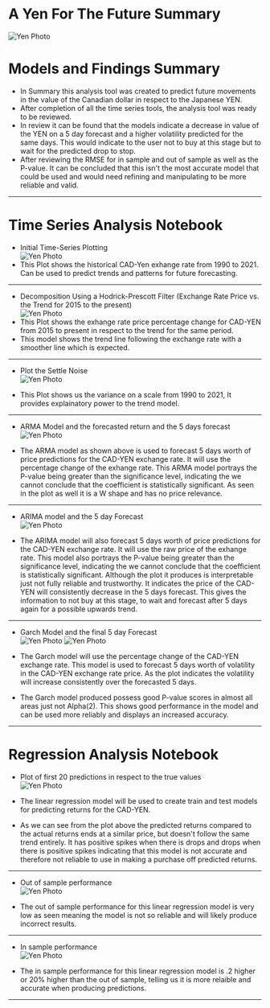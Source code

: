 # A Yen For The Future Summary

![Yen Photo](Images/unit-10-readme-photo.png)

# Models and Findings Summary 
* In Summary this analysis tool was created to predict future movements in the value of the Canadian dollar in respect to the Japanese YEN. 
* After completion of all the time series tools, the analysis tool was ready to be reviewed. 
* In review it can be found that the models indicate a decrease in value of the YEN on a 5 day forecast and a higher volatility predicted for the same days. This would indicate to the user not to buy at this stage but to wait for the predicted drop to stop. 
* After reviewing the RMSE for in sample and out of sample as well as the P-value. It can be concluded that this isn't the most accurate model that could be used and would need refining and manipulating to be more reliable and valid. 

---
# Time Series Analysis Notebook
   * Initial Time-Series Plotting<br />
   ![Yen Photo](Images/initialprice.png)<br />
   * This Plot shows the historical CAD-Yen exhange rate from 1990 to 2021. Can be used to predict trends and patterns for future forecasting.
---
   * Decomposition Using a Hodrick-Prescott Filter (Exchange Rate Price vs. the Trend for 2015 to the present)<br />
   ![Yen Photo](Images/pricevstrend.png)<br />
   * This Plot shows the exhange rate price percentage change for CAD-YEN from 2015 to present in respect to the trend for the same period. 
   * This model shows the trend line following the exchange rate with a smoother line which is expected. 
---
   * Plot the Settle Noise<br />
   ![Yen Photo](Images/noise.png)<br />

   * This Plot shows us the variance on a scale from 1990 to 2021, It provides explainatory power to the trend model. 
---
   * ARMA Model and the forecasted return and the 5 days forecast<br />
   ![Yen Photo](Images/ARMA.png)<br />

   * The ARMA model as shown above is used to forecast 5 days worth of price predictions for the CAD-YEN exchange rate. It will use the percentage change of the exhange rate. This ARMA model portrays the P-value being greater than the significance level, indicating the we cannot conclude that the coefficient is statistically significant. As seen in the plot as well it is a W shape and has no price relevance.
---
   * ARIMA model and the 5 day Forecast<br /> 
   ![Yen Photo](Images/ARIMA.png)<br />

   * The ARIMA model will also forecast 5 days worth of price predictions for the CAD-YEN exchange rate. It will use the raw price of the exhange rate. This model also portrays the P-value being greater than the significance level, indicating the we cannot conclude that the coefficient is statistically significant. Although the plot it produces is interpretable just not fully reliable and trustworthy. It indicates the price of the CAD-YEN will consistently decrease in the 5 days forecast. This gives the information to not buy at this stage, to wait and forecast after 5 days again for a possible upwards trend. 
---
   * Garch Model and the final 5 day Forecast <br />
   ![Yen Photo](Images/garch.png)
   ![Yen Photo](Images/finalplot.png)<br />

   * The Garch model will use the percentage change of the CAD-YEN exchange rate. This model is used to forecast 5 days worth of volatility in the CAD-YEN exchange rate price. As the plot indicates the volatility will increase consistently over the forecasted 5 days. 
   * The Garch model produced possess good P-value scores in almost all areas just not Alpha(2). This shows good performance in the model and can be used more reliably and displays an increased accuracy. 
---
# Regression Analysis Notebook
   * Plot of first 20 predictions in respect to the true values<br />
   ![Yen Photo](Images/20predictions.png)<br />

   * The linear regression model will be used to create train and test models for predicting returns for the CAD-YEN. 
   * As we can see from the plot above the predicted returns compared to the actual returns ends at a similar price, but doesn't follow the same trend entirely. It has positive spikes when there is drops and drops when there is positive spikes indicating that this model is not accurate and therefore not reliable to use in making a purchase off predicted returns. 
---
   * Out of sample performance <br />
   ![Yen Photo](Images/outofsample.png)<br />

   * The out of sample performance for this linear regression model is very low as seen meaning the model is not so reliable and will likely produce incorrect results. 
---
   * In sample performance<br />
   ![Yen Photo](Images/insample.png)<br />

   * The in sample performance for this linear regression model is .2 higher or 20% higher than the out of sample, telling us it is more relaible and accurate when producing predictions. 
---